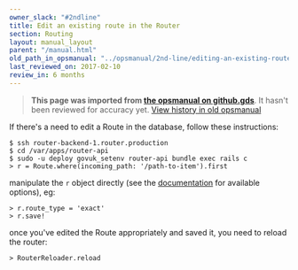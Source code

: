 ```yaml
---
owner_slack: "#2ndline"
title: Edit an existing route in the Router
section: Routing
layout: manual_layout
parent: "/manual.html"
old_path_in_opsmanual: "../opsmanual/2nd-line/editing-an-existing-route.md"
last_reviewed_on: 2017-02-10
review_in: 6 months
---
```


> **This page was imported from [the opsmanual on github.gds](https://github.gds/gds/opsmanual)**.
It hasn't been reviewed for accuracy yet.
[View history in old opsmanual](https://github.gds/gds/opsmanual/tree/master/2nd-line/editing-an-existing-route.md)


If there's a need to edit a Route in the database, follow these
instructions:

    $ ssh router-backend-1.router.production
    $ cd /var/apps/router-api
    $ sudo -u deploy govuk_setenv router-api bundle exec rails c
    > r = Route.where(incoming_path: '/path-to-item').first

manipulate the `r` object directly (see the
[documentation](https://github.com/alphagov/router#data-structure) for
available options), eg:

    > r.route_type = 'exact'
    > r.save!

once you've edited the Route appropriately and saved it, you need to
reload the router:

    > RouterReloader.reload

